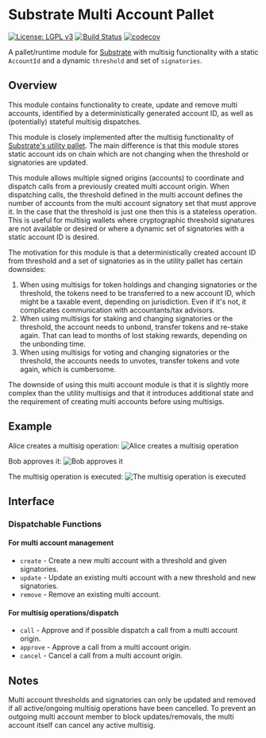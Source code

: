 # Substrate Multi Account Pallet

[![License: LGPL v3](https://img.shields.io/badge/License-LGPL%20v3-blue.svg)](https://www.gnu.org/licenses/lgpl-3.0)
[![Build Status](https://travis-ci.com/centrifuge/substrate-pallet-multi-account.svg?branch=master)](https://travis-ci.com/centrifuge/substrate-pallet-multi-account)
[![codecov](https://codecov.io/gh/centrifuge/substrate-pallet-multi-account/branch/master/graph/badge.svg)](https://codecov.io/gh/centrifuge/substrate-pallet-multi-account)

A pallet/runtime module for [Substrate](https://github.com/paritytech/substrate) with multisig functionality with a static `AccountId` and a dynamic `threshold` and set of `signatories`.

## Overview

This module contains functionality to create, update and remove multi accounts, identified by a deterministically generated account ID, as well as (potentially) stateful multisig dispatches.

This module is closely implemented after the multisig functionality of [Substrate's utility pallet](https://github.com/paritytech/substrate/blob/master/frame/utility/src/lib.rs). The main difference is that this module stores static account ids on chain which are not changing when the threshold or signatories are updated.

This module allows multiple signed origins (accounts) to coordinate and dispatch calls from a previously created multi account origin. When dispatching calls, the threshold defined in the multi account defines the number of accounts from the multi account signatory set that must approve it. In the case that the threshold is just one then this is a stateless operation. This is useful for multisig wallets where cryptographic threshold signatures are not available or desired or where a dynamic set of signatories with a static account ID is desired.

The motivation for this module is that a deterministically created account ID from threshold and a set of
signatories as in the utility pallet has certain downsides:

1. When using multisigs for token holdings and changing signatories or the threshold, the tokens need to be transferred to a new account ID, which might be a taxable event, depending on jurisdiction. Even if it's not, it complicates communication with accountants/tax advisors.
2. When using multisigs for staking and changing signatories or the threshold, the account needs to unbond, transfer tokens and re-stake again. That can lead to months of lost staking rewards, depending on the unbonding time.
3. When using multisigs for voting and changing signatories or the threshold, the accounts needs to unvotes, transfer tokens and vote again, which is cumbersome.

The downside of using this multi account module is that it is slightly more complex than the utility multisigs and that it introduces additional state and the requirement of creating multi accounts before using multisigs.

## Example

Alice creates a multisig operation:
![Alice creates a multisig operation](https://raw.githubusercontent.com/centrifuge/substrate-pallet-multi-account/master/example/1-alice-calls.png)

Bob approves it:
![Bob approves it](https://raw.githubusercontent.com/centrifuge/substrate-pallet-multi-account/master/example/2-bob-calls.png)

The multisig operation is executed:
![The multisig operation is executed](https://raw.githubusercontent.com/centrifuge/substrate-pallet-multi-account/master/example/3-multisig-executed-event.png)


## Interface

### Dispatchable Functions

#### For multi account management

* `create` - Create a new multi account with a threshold and given signatories.
* `update` - Update an existing multi account with a new threshold and new signatories.
* `remove` - Remove an existing multi account.

#### For multisig operations/dispatch

* `call` - Approve and if possible dispatch a call from a multi account origin.
* `approve` - Approve a call from a multi account origin.
* `cancel` - Cancel a call from a multi account origin.

## Notes

Multi account thresholds and signatories can only be updated and removed if all active/ongoing multisig operations have been cancelled. To prevent an outgoing multi account member to block updates/removals, the multi account itself can cancel any active multisig.
